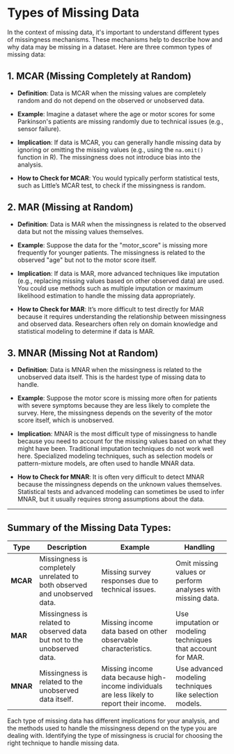 # Types of Missing Data

In the context of missing data, it's important to understand different types of missingness mechanisms. These mechanisms help to describe how and why data may be missing in a dataset. Here are three common types of missing data:

## 1. **MCAR (Missing Completely at Random)**

- **Definition**: Data is MCAR when the missing values are completely random and do not depend on the observed or unobserved data.
  
- **Example**:  Imagine a dataset where the age or motor scores for some Parkinson's patients are missing randomly due to technical issues (e.g., sensor failure).
  
- **Implication**: If data is MCAR, you can generally handle missing data by ignoring or omitting the missing values (e.g., using the `na.omit()` function in R). The missingness does not introduce bias into the analysis.
  
- **How to Check for MCAR**: You would typically perform statistical tests, such as Little’s MCAR test, to check if the missingness is random.

## 2. **MAR (Missing at Random)**

- **Definition**: Data is MAR when the missingness is related to the observed data but not the missing values themselves.
  
- **Example**: Suppose the data for the "motor_score" is missing more frequently for younger patients. The missingness is related to the observed "age" but not to the motor score itself.
  
- **Implication**: If data is MAR, more advanced techniques like imputation (e.g., replacing missing values based on other observed data) are used. You could use methods such as multiple imputation or maximum likelihood estimation to handle the missing data appropriately.
  
- **How to Check for MAR**: It’s more difficult to test directly for MAR because it requires understanding the relationship between missingness and observed data. Researchers often rely on domain knowledge and statistical modeling to determine if data is MAR.

## 3. **MNAR (Missing Not at Random)**

- **Definition**: Data is MNAR when the missingness is related to the unobserved data itself. This is the hardest type of missing data to handle.
  
- **Example**: Suppose the motor score is missing more often for patients with severe symptoms because they are less likely to complete the survey. Here, the missingness depends on the severity of the motor score itself, which is unobserved.
  
- **Implication**: MNAR is the most difficult type of missingness to handle because you need to account for the missing values based on what they might have been. Traditional imputation techniques do not work well here. Specialized modeling techniques, such as selection models or pattern-mixture models, are often used to handle MNAR data.
  
- **How to Check for MNAR**: It is often very difficult to detect MNAR because the missingness depends on the unknown values themselves. Statistical tests and advanced modeling can sometimes be used to infer MNAR, but it usually requires strong assumptions about the data.

---

## Summary of the Missing Data Types:

| Type   | Description                                                               | Example                                                          | Handling                                                     |
|--------|---------------------------------------------------------------------------|------------------------------------------------------------------|-------------------------------------------------------------|
| **MCAR** | Missingness is completely unrelated to both observed and unobserved data. | Missing survey responses due to technical issues.               | Omit missing values or perform analyses with missing data.   |
| **MAR**  | Missingness is related to observed data but not to the unobserved data.   | Missing income data based on other observable characteristics.   | Use imputation or modeling techniques that account for MAR.  |
| **MNAR** | Missingness is related to the unobserved data itself.                    | Missing income data because high-income individuals are less likely to report their income. | Use advanced modeling techniques like selection models.      |

Each type of missing data has different implications for your analysis, and the methods used to handle the missingness depend on the type you are dealing with. Identifying the type of missingness is crucial for choosing the right technique to handle missing data.
